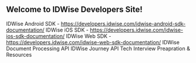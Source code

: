 ## Welcome to IDWise Developers Site!

IDWise Android SDK - https://developers.idwise.com/idwise-android-sdk-documentation/
IDWise iOS SDK - https://developers.idwise.com/idwise-ios-sdk-documentation/
IDWise Web SDK - https://developers.idwise.com/idwise-web-sdk-documentation/
IDWise Document Processing API
IDWise Journey API
Tech Interview Preapration & Resources
